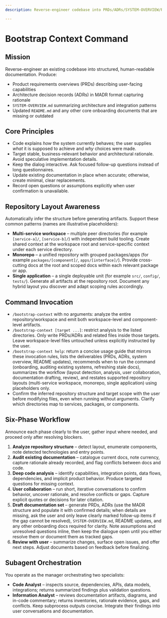 ```yaml
---
description: Reverse-engineer codebase into PRDs/ADRs/SYSTEM-OVERVIEW/README/etc

---
```


# Bootstrap Context Command

## Mission

Reverse-engineer an existing codebase into structured, human-readable documentation. Produce:

- Product requirements overviews (PRDs) describing user-facing capabilities
- Architecture decision records (ADRs) in MADR format capturing rationale
- `SYSTEM-OVERVIEW.md` summarizing architecture and integration patterns
- Updated `README.md` and any other core onboarding documents that are missing or outdated

## Core Principles

- Code explains *how* the system currently behaves; the user supplies *what* it is supposed to achieve and *why* choices were made.
- Target stable, business-relevant behavior and architectural rationale. Avoid speculative implementation details.
- Keep the dialog interactive. Ask focused follow-up questions instead of long questionnaires.
- Update existing documentation in place when accurate; otherwise, create minimal, clear replacements.
- Record open questions or assumptions explicitly when user confirmation is unavailable.

## Repository Layout Awareness

Automatically infer the structure before generating artifacts. Support these common patterns (names are illustrative placeholders):

- **Multi-service workspace** – multiple peer directories (for example `[service-a]/`, `[service-b]/`) with independent build tooling. Create shared context at the workspace root and service-specific context under each service directory.
- **Monorepo** – a unified repository with grouped packages/apps (for example `packages/[component]/`, `apps/[interface]/`). Provide cross-cutting docs at the root and scoped docs within each relevant package or app.
- **Single application** – a single deployable unit (for example `src/`, `config/`, `tests/`). Generate all artifacts at the repository root.
  Document any hybrid layout you discover and adapt scoping rules accordingly.

## Command Invocation

- `/bootstrap-context` with no arguments: analyze the entire repository/workspace and emit both workspace-level and component-level artifacts.
- `/bootstrap-context [target ...]`: restrict analysis to the listed directories. Only write PRDs/ADRs and related files inside those targets. Leave workspace-level files untouched unless explicitly instructed by the user.
- `/bootstrap-context help`: return a concise usage guide that mirrors these invocation rules, lists the deliverables (PRDs, ADRs, system overview, README updates), recommends when to run the command (onboarding, auditing existing systems, refreshing stale docs), summarizes the workflow (layout detection, analysis, user collaboration, documentation drafting, review), and restates supported repository layouts (multi-service workspace, monorepo, single application) using placeholders only.
- Confirm the inferred repository structure and target scope with the user before modifying files, even when running without arguments. Clarify which directories map to services, packages, or components.

## Six-Phase Workflow

Announce each phase clearly to the user, gather input where needed, and proceed only after resolving blockers.

1. **Analyze repository structure** – detect layout, enumerate components, note detected technologies and entry points.
2. **Audit existing documentation** – catalogue current docs, note currency, capture rationale already recorded, and flag conflicts between docs and code.
3. **Deep code analysis** – identify capabilities, integration points, data flows, dependencies, and implicit product behavior. Produce targeted questions for missing context.
4. **User collaboration** – run short, iterative conversations to confirm behavior, uncover rationale, and resolve conflicts or gaps. Capture explicit quotes or decisions for later citation.
5. **Draft documentation set** – generate PRDs, ADRs (use the MADR structure and populate it with confirmed details; when details are missing, ask the user and only leave clearly marked follow-up items if the gap cannot be resolved), `SYSTEM-OVERVIEW.md`, README updates, and any other onboarding docs required for clarity. Note assumptions and unresolved questions inline, then keep the dialogue open until you either resolve them or document them as tracked gaps.
6. **Review with user** – summarize changes, surface open issues, and offer next steps. Adjust documents based on feedback before finalizing.

## Subagent Orchestration

You operate as the manager orchestrating two specialists:

- **Code Analyst** – inspects source, dependencies, APIs, data models, integrations; returns summarized findings plus validation questions.
- **Information Analyst** – reviews documentation artifacts, diagrams, and in-code commentary; returns inventories, rationale evidence, gaps, and conflicts.
  Keep subprocess outputs concise. Integrate their findings into user conversations and documentation.

